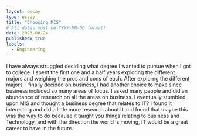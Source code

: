 ```yaml
---
layout: essay
type: essay
title: "Choosing MIS"
# All dates must be YYYY-MM-DD format!
date: 2023-08-24
published: true
labels:
  - Engineering
---
```


I have always struggled deciding what degree I wanted to pursue when I got to college. I spent the first one and a half years exploring the different majors and weighing the pros and cons of each. After explorng the different majors, I finally decided on business, I had another choice to make since business included so many areas of focus. I asked many people and did an abundance of research on all the areas on business. I eventually stumbled upon MIS and thought a business degree that relates to IT? I found it interesting and did a little more research about it and found that maybe this was the way to do because it taught you things relating to business and Technology, and with the direction the world is moving, IT would be a great career to have in the future. 



